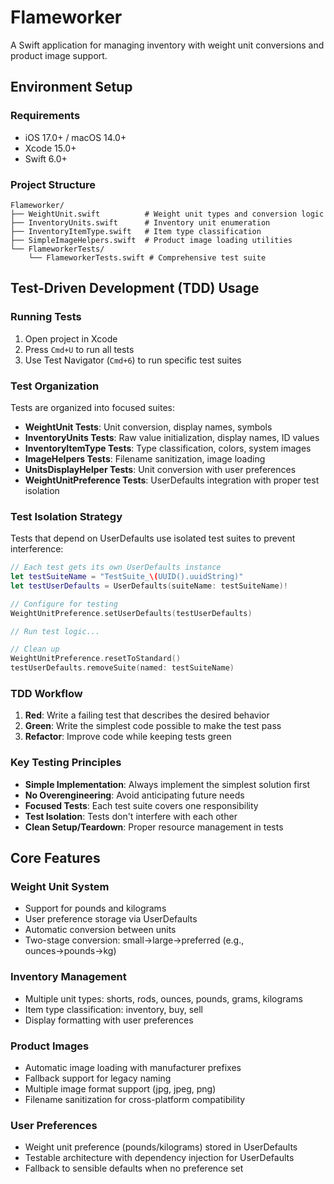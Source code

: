 # Flameworker

A Swift application for managing inventory with weight unit conversions and product image support.

## Environment Setup

### Requirements
- iOS 17.0+ / macOS 14.0+
- Xcode 15.0+
- Swift 6.0+

### Project Structure
```
Flameworker/
├── WeightUnit.swift          # Weight unit types and conversion logic
├── InventoryUnits.swift      # Inventory unit enumeration
├── InventoryItemType.swift   # Item type classification
├── SimpleImageHelpers.swift  # Product image loading utilities
└── FlameworkerTests/
    └── FlameworkerTests.swift # Comprehensive test suite
```

## Test-Driven Development (TDD) Usage

### Running Tests
1. Open project in Xcode
2. Press `Cmd+U` to run all tests
3. Use Test Navigator (`Cmd+6`) to run specific test suites

### Test Organization
Tests are organized into focused suites:

- **WeightUnit Tests**: Unit conversion, display names, symbols
- **InventoryUnits Tests**: Raw value initialization, display names, ID values
- **InventoryItemType Tests**: Type classification, colors, system images  
- **ImageHelpers Tests**: Filename sanitization, image loading
- **UnitsDisplayHelper Tests**: Unit conversion with user preferences
- **WeightUnitPreference Tests**: UserDefaults integration with proper test isolation

### Test Isolation Strategy
Tests that depend on UserDefaults use isolated test suites to prevent interference:

```swift
// Each test gets its own UserDefaults instance
let testSuiteName = "TestSuite_\(UUID().uuidString)"
let testUserDefaults = UserDefaults(suiteName: testSuiteName)!

// Configure for testing
WeightUnitPreference.setUserDefaults(testUserDefaults)

// Run test logic...

// Clean up
WeightUnitPreference.resetToStandard()
testUserDefaults.removeSuite(named: testSuiteName)
```

### TDD Workflow
1. **Red**: Write a failing test that describes the desired behavior
2. **Green**: Write the simplest code possible to make the test pass
3. **Refactor**: Improve code while keeping tests green

### Key Testing Principles
- **Simple Implementation**: Always implement the simplest solution first
- **No Overengineering**: Avoid anticipating future needs
- **Focused Tests**: Each test suite covers one responsibility
- **Test Isolation**: Tests don't interfere with each other
- **Clean Setup/Teardown**: Proper resource management in tests

## Core Features

### Weight Unit System
- Support for pounds and kilograms
- User preference storage via UserDefaults
- Automatic conversion between units
- Two-stage conversion: small→large→preferred (e.g., ounces→pounds→kg)

### Inventory Management
- Multiple unit types: shorts, rods, ounces, pounds, grams, kilograms
- Item type classification: inventory, buy, sell
- Display formatting with user preferences

### Product Images
- Automatic image loading with manufacturer prefixes
- Fallback support for legacy naming
- Multiple image format support (jpg, jpeg, png)
- Filename sanitization for cross-platform compatibility

### User Preferences
- Weight unit preference (pounds/kilograms) stored in UserDefaults
- Testable architecture with dependency injection for UserDefaults
- Fallback to sensible defaults when no preference set